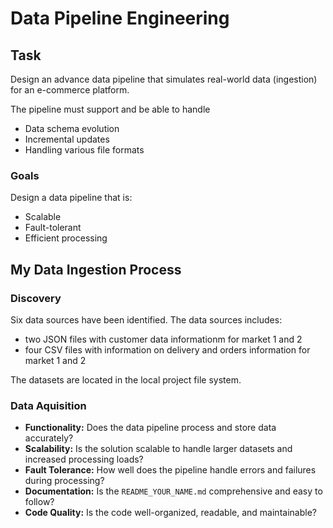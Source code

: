 # Data Pipeline Engineering

## Task

Design an advance data pipeline that simulates real-world data (ingestion) for an e-commerce platform.

The pipeline must support and be able to handle

* Data schema evolution
* Incremental updates
* Handling various file formats

### Goals

Design a data pipeline that is:

* Scalable
* Fault-tolerant
* Efficient processing 

## My Data Ingestion Process

### Discovery

Six data sources have been identified.
The data sources includes:
* two JSON files with customer data informationm for market 1 and 2
* four CSV files with information on delivery and orders information for market 1 and 2

The datasets are located in the local project file system.

### Data Aquisition

- **Functionality:** Does the data pipeline process and store data accurately?
- **Scalability:** Is the solution scalable to handle larger datasets and increased processing loads?
- **Fault Tolerance:** How well does the pipeline handle errors and failures during processing?
- **Documentation:** Is the `README_YOUR_NAME.md` comprehensive and easy to follow?
- **Code Quality:** Is the code well-organized, readable, and maintainable?


